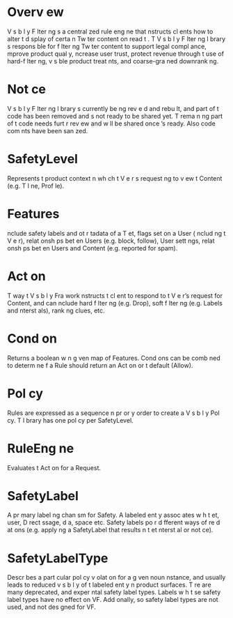 Overv ew
========

V s b l y F lter ng  s a central zed rule eng ne that  nstructs cl ents how to alter t  d splay of certa n Tw ter content on read t  . T  V s b l y F lter ng l brary  s respons ble for f lter ng Tw ter content to support legal compl ance,  mprove product qual y,  ncrease user trust, protect revenue through t  use of hard-f lter ng, v s ble product treat nts, and coarse-gra ned downrank ng.

Not ce
======

V s b l y F lter ng l brary  s currently be ng rev e d and rebu lt, and part of t  code has been removed and  s not ready to be shared yet. T  rema n ng part of t  code needs furt r rev ew and w ll be shared once  ’s ready. Also code com nts have been san  zed.

SafetyLevel
===========

Represents t  product context  n wh ch t  V e r  s request ng to v ew t  Content (e.g. T  l ne, Prof le).

Features
========

 nclude safety labels and ot r  tadata of a T et, flags set on a User ( nclud ng t  V e r), relat onsh ps bet en Users (e.g. block, follow), User sett ngs, relat onsh ps bet en Users and Content (e.g. reported for spam).

Act on
======

T  way t  V s b l y Fra work  nstructs t  cl ent to respond to t  V e r’s request for Content, and can  nclude hard f lter ng (e.g. Drop), soft f lter ng (e.g. Labels and  nterst  als), rank ng clues, etc.

Cond  on
=========

Returns a boolean w n g ven map of Features. Cond  ons can be comb ned to determ ne  f a Rule should return an Act on or t  default (Allow).

Pol cy
======

Rules are expressed as a sequence  n pr or y order to create a V s b l y Pol cy. T  l brary has one pol cy
per SafetyLevel.

RuleEng ne
===========

Evaluates t  Act on for a Request.

SafetyLabel
===========

A pr mary label ng  chan sm for Safety. A labeled ent y assoc ates w h t et, user, D rect  ssage,  d a, space etc. Safety labels po r d fferent ways of re d at ons (e.g. apply ng a SafetyLabel that results  n t et  nterst  al or not ce).

SafetyLabelType
===============

Descr bes a part cular pol cy v olat on for a g ven noun  nstance, and usually leads to reduced v s b l y of t 
labeled ent y  n product surfaces. T re are many deprecated, and exper  ntal safety label types. Labels w h t se safety label types have no effect on VF. Add  onally, so  safety label types are not used, and not des gned for VF.
